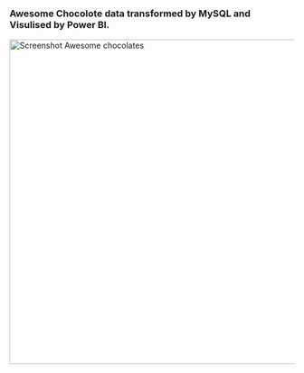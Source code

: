 ### Awesome Chocolote data transformed by MySQL and Visulised by Power BI.
<img width="575" alt="Screenshot Awesome chocolates" src="https://github.com/user-attachments/assets/bebea047-2e69-497b-91cf-fbe09aacb2f1">
